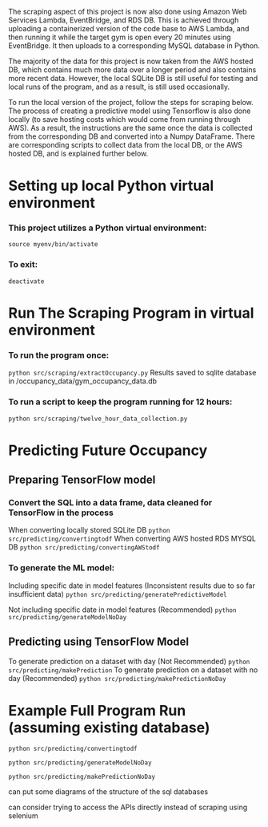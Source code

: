 The scraping aspect of this project is now also done using Amazon Web Services Lambda, EventBridge, and RDS DB. This is achieved through uploading a containerized version of the code base to AWS Lambda, and then running it while the target gym is open every 20 minutes using EventBridge. It then uploads to a corresponding MySQL database in Python. 

The majority of the data for this project is now taken from the AWS hosted DB, which contains much more data over a longer period and also contains more recent data. However, the local SQLite DB is still useful for testing and local runs of the program, and as a result, is still used occasionally.

To run the local version of the project, follow the steps for scraping below. The process of creating a predictive model using Tensorflow is also done locally (to save hosting costs which would come from running through AWS). As a result, the instructions are the same once the data is collected from the corresponding DB and converted into a Numpy DataFrame. There are corresponding scripts to collect data from the local DB, or the AWS hosted DB, and is explained further below. 


# Setting up local Python virtual environment
### This project utilizes a Python virtual environment:

`source myenv/bin/activate`

### To exit:

`deactivate`

# Run The Scraping Program in virtual environment

### To run the program once:
`python src/scraping/extractOccupancy.py`
Results saved to sqlite database in /occupancy_data/gym_occupancy_data.db

### To run a script to keep the program running for 12 hours:
`python src/scraping/twelve_hour_data_collection.py`


# Predicting Future Occupancy
## Preparing TensorFlow model
### Convert the SQL into a data frame, data cleaned for TensorFlow in the process
When converting locally stored SQLite DB
`python src/predicting/convertingtodf`
When converting AWS hosted RDS MYSQL DB 
`python src/predicting/convertingAWStodf`

### To generate the ML model:
Including specific date in model features (Inconsistent results due to so far insufficient data) 
`python src/predicting/generatePredictiveModel`

Not including specific date in model features (Recommended)
`python src/predicting/generateModelNoDay`

## Predicting using TensorFlow Model
To generate prediction on a dataset with day (Not Recommended)
`python src/predicting/makePrediction`
To generate prediction on a dataset with no day (Recommended)
`python src/predicting/makePredictionNoDay`


# Example Full Program Run (assuming existing database)
`python src/predicting/convertingtodf`

`python src/predicting/generateModelNoDay`

`python src/predicting/makePredictionNoDay`



can put some diagrams of the structure of the sql databases

can consider trying to access the APIs directly instead of scraping using selenium

